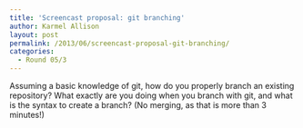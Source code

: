 ```yaml
---
title: 'Screencast proposal: git branching'
author: Karmel Allison
layout: post
permalink: /2013/06/screencast-proposal-git-branching/
categories:
  - Round 05/3
---
```

Assuming a basic knowledge of git, how do you properly branch an existing repository? What exactly are you doing when you branch with git, and what is the syntax to create a branch? (No merging, as that is more than 3 minutes!)